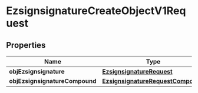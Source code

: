 
# EzsignsignatureCreateObjectV1Request

## Properties
| Name | Type | Description | Notes |
| ------------ | ------------- | ------------- | ------------- |
| **objEzsignsignature** | [**EzsignsignatureRequest**](EzsignsignatureRequest.md) |  |  [optional] |
| **objEzsignsignatureCompound** | [**EzsignsignatureRequestCompound**](EzsignsignatureRequestCompound.md) |  |  [optional] |



